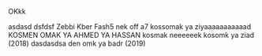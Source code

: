 OKkk

asdasd
dsfdsf
Zebbi Kber Fash5 nek off a7
kossomak ya ziyaaaaaaaaaaad
KOSMEN OMAK YA AHMED YA HASSAN
kosmak neeeeeek
kosomk ya ziad (2018) 
dasdasdsa
den omk ya badr (2019)